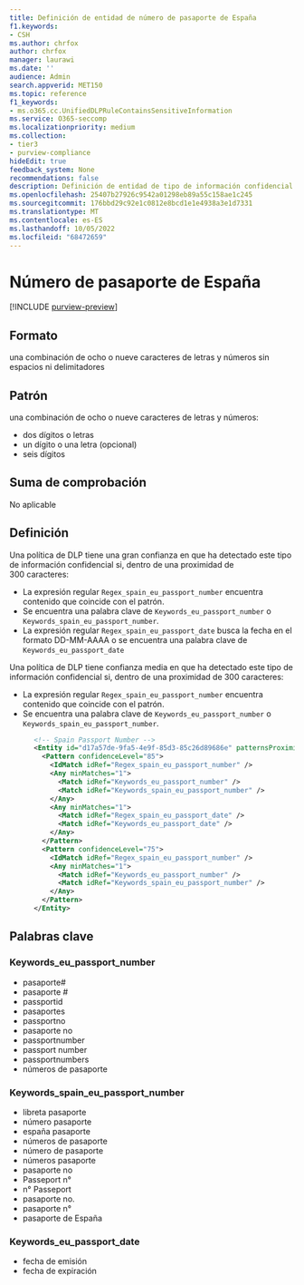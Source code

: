 ```yaml
---
title: Definición de entidad de número de pasaporte de España
f1.keywords:
- CSH
ms.author: chrfox
author: chrfox
manager: laurawi
ms.date: ''
audience: Admin
search.appverid: MET150
ms.topic: reference
f1_keywords:
- ms.o365.cc.UnifiedDLPRuleContainsSensitiveInformation
ms.service: O365-seccomp
ms.localizationpriority: medium
ms.collection:
- tier3
- purview-compliance
hideEdit: true
feedback_system: None
recommendations: false
description: Definición de entidad de tipo de información confidencial de número de pasaporte de España.
ms.openlocfilehash: 25407b27926c9542a01298eb89a55c158ae1c245
ms.sourcegitcommit: 176bbd29c92e1c0812e8bcd1e1e4938a3e1d7331
ms.translationtype: MT
ms.contentlocale: es-ES
ms.lasthandoff: 10/05/2022
ms.locfileid: "68472659"
---
```

# <a name="spain-passport-number"></a>Número de pasaporte de España

[!INCLUDE [purview-preview](../includes/purview-preview.md)]

## <a name="format"></a>Formato

una combinación de ocho o nueve caracteres de letras y números sin espacios ni delimitadores

## <a name="pattern"></a>Patrón

una combinación de ocho o nueve caracteres de letras y números:

- dos dígitos o letras
- un dígito o una letra (opcional)
- seis dígitos

## <a name="checksum"></a>Suma de comprobación

No aplicable

## <a name="definition"></a>Definición

Una política de DLP tiene una gran confianza en que ha detectado este tipo de información confidencial si, dentro de una proximidad de 300 caracteres:

- La expresión regular `Regex_spain_eu_passport_number` encuentra contenido que coincide con el patrón.
- Se encuentra una palabra clave de `Keywords_eu_passport_number` o `Keywords_spain_eu_passport_number`.
- La expresión regular `Regex_spain_eu_passport_date` busca la fecha en el formato DD-MM-AAAA o se encuentra una palabra clave de `Keywords_eu_passport_date` 

Una política de DLP tiene confianza media en que ha detectado este tipo de información confidencial si, dentro de una proximidad de 300 caracteres:

- La expresión regular `Regex_spain_eu_passport_number` encuentra contenido que coincide con el patrón.
- Se encuentra una palabra clave de `Keywords_eu_passport_number` o `Keywords_spain_eu_passport_number`.

```xml
      <!-- Spain Passport Number -->
      <Entity id="d17a57de-9fa5-4e9f-85d3-85c26d89686e" patternsProximity="300" recommendedConfidence="75">
        <Pattern confidenceLevel="85">
          <IdMatch idRef="Regex_spain_eu_passport_number" />
          <Any minMatches="1">
            <Match idRef="Keywords_eu_passport_number" />
            <Match idRef="Keywords_spain_eu_passport_number" />
          </Any>
          <Any minMatches="1">
            <Match idRef="Regex_spain_eu_passport_date" />
            <Match idRef="Keywords_eu_passport_date" />
          </Any>
        </Pattern>
        <Pattern confidenceLevel="75">
          <IdMatch idRef="Regex_spain_eu_passport_number" />
          <Any minMatches="1">
            <Match idRef="Keywords_eu_passport_number" />
            <Match idRef="Keywords_spain_eu_passport_number" />
          </Any>
        </Pattern>
      </Entity>
```

## <a name="keywords"></a>Palabras clave

### <a name="keywords_eu_passport_number"></a>Keywords_eu_passport_number

- pasaporte#
- pasaporte #
- passportid
- pasaportes
- passportno
- pasaporte no
- passportnumber
- passport number
- passportnumbers
- números de pasaporte

### <a name="keywords_spain_eu_passport_number"></a>Keywords_spain_eu_passport_number

- libreta pasaporte
- número pasaporte
- españa pasaporte
- números de pasaporte
- número de pasaporte
- números pasaporte
- pasaporte no
- Passeport n°
- n° Passeport
- pasaporte no.
- pasaporte n°
- pasaporte de España

### <a name="keywords_eu_passport_date"></a>Keywords_eu_passport_date

- fecha de emisión
- fecha de expiración
